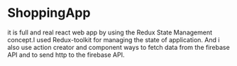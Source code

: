 # ShoppingApp
it is full and real react web app by using the Redux State Management concept.I used Redux-toolkit for managing the state of application. And i also use action creator and component ways to fetch data from the firebase API and to  send http to the firebase API.
